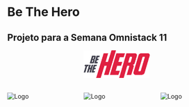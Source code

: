 # Be The Hero

## Projeto para a Semana Omnistack 11

<p align="center">
      <img src="https://github.com/CesarBalzer/BeTheHero/blob/master/frontend/src/assets/logo.svg" alt="Logo" width="30%">
</p>
<br />
<div style="display:flex;width: 100%; align-items: center; justify-content: space-between;">
    <img src="http://kdsistemasweb.com.br/public/logon1.png" alt="Logo" width="30%">
    <img src="http://kdsistemasweb.com.br/public/profile1.png" alt="Logo" width="30%">
    <img src="http://kdsistemasweb.com.br/public/newincident1.png" alt="Logo" width="30%">
</div>
 
 
